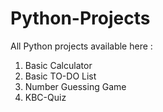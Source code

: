 # Python-Projects
All Python projects available here :

1. Basic Calculator
2. Basic TO-DO List
3. Number Guessing Game
4. KBC-Quiz
